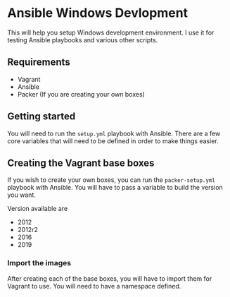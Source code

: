 # Ansible Windows Devlopment

This will help you setup Windows development environment.  I use it for testing Ansible playbooks and various other scripts.

## Requirements

- Vagrant
- Ansible
- Packer (If you are creating your own boxes)

## Getting started

You will need to run the `setup.yml` playbook with Ansible.  There are a few core variables that will need to be defined in order to make things easier.

## Creating the Vagrant base boxes

If you wish to create your own boxes, you can run the `packer-setup.yml` playbook with Ansible.  You will have to pass a variable to build the version you want.

Version available are

- 2012
- 2012r2
- 2016
- 2019

### Import the images

After creating each of the base boxes, you will have to import them for Vagrant to use.  You will need to have a namespace defined.

